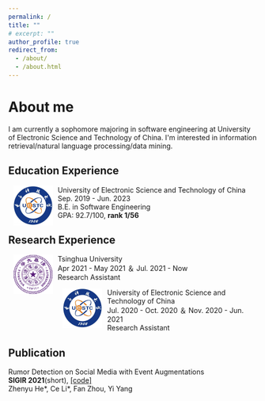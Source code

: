 ```yaml
---
permalink: /
title: ""
# excerpt: ""
author_profile: true
redirect_from: 
  - /about/
  - /about.html
---
```

# About me
I am currently a sophomore majoring in software engineering at University of Electronic Science and Technology of China. I'm interested in information retrieval/natural language processing/data mining.

## Education Experience

<dl><dt><img align="left" width="80" height="80" hspace="10" src="images/uestc.jpeg" /></dt><dt> University of Electronic Science and Technology of China</dt>
<dd>Sep. 2019 - Jun. 2023</dd>
<dd>B.E. in Software Engineering</dd>
<dd>GPA: 92.7/100, <strong>rank 1/56</strong></dd></dl>

## Research Experience
<p><dl><dt><img align="left" width="80" height="80" hspace="10" src="images/THU.jpeg" /></dt><dt> Tsinghua University</dt><dd> Apr 2021 - May 2021 ＆ Jul. 2021 - Now</dd>
<dd>Research Assistant</dd></dl></p>

<p><dl><dt><img align="left" width="80" height="80" hspace="10" src="images/uestc.jpeg" /></dt><dt> University of Electronic Science and Technology of China</dt><dd>Jul. 2020 - Oct. 2020 ＆ Nov. 2020 - Jun. 2021</dd>
<dd>Research Assistant</dd></dl></p>


## Publication
Rumor Detection on Social Media with Event Augmentations <br>
**SIGIR 2021**(short), [\[code\]](https://github.com/hzy-hzy/RDEA) <br>
Zhenyu He\*, Ce Li\*, Fan Zhou, Yi Yang